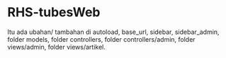 # RHS-tubesWeb
Itu ada ubahan/ tambahan di autoload, base_url, sidebar, sidebar_admin,
folder models, folder controllers, folder controllers/admin, folder views/admin, 
folder views/artikel.

